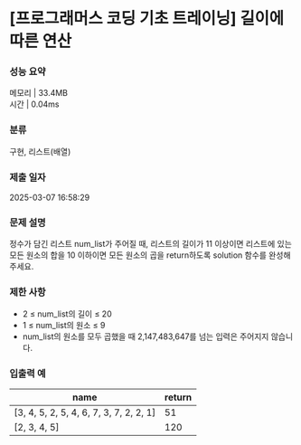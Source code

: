 # [프로그래머스 코딩 기초 트레이닝] 길이에 따른 연산

### 성능 요약

메모리 | 33.4MB  
시간 | 0.04ms

### 분류

구현, 리스트(배열)

### 제출 일자

2025-03-07 16:58:29

### 문제 설명

정수가 담긴 리스트 num_list가 주어질 때, 리스트의 길이가 11 이상이면 리스트에 있는 모든 원소의 합을 10 이하이면 모든 원소의 곱을 return하도록 solution 함수를 완성해주세요.

### 제한 사항

- 2 ≤ num_list의 길이 ≤ 20
- 1 ≤ num_list의 원소 ≤ 9
- num_list의 원소를 모두 곱했을 때 2,147,483,647를 넘는 입력은 주어지지 않습니다.

### 입출력 예

| name                                    | return |
| --------------------------------------- | ------ |
| [3, 4, 5, 2, 5, 4, 6, 7, 3, 7, 2, 2, 1] | 51     |
| [2, 3, 4, 5]                            | 120    |
